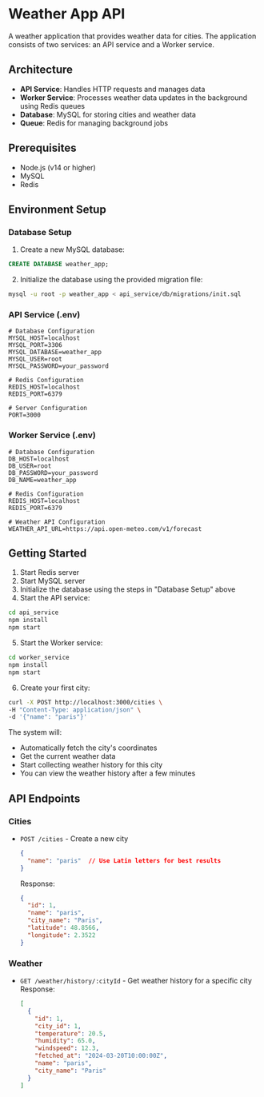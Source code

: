 # Weather App API

A weather application that provides weather data for cities. The application consists of two services: an API service and a Worker service.

## Architecture

- **API Service**: Handles HTTP requests and manages data
- **Worker Service**: Processes weather data updates in the background using Redis queues
- **Database**: MySQL for storing cities and weather data
- **Queue**: Redis for managing background jobs

## Prerequisites

- Node.js (v14 or higher)
- MySQL
- Redis

## Environment Setup

### Database Setup
1. Create a new MySQL database:
```sql
CREATE DATABASE weather_app;
```

2. Initialize the database using the provided migration file:
```bash
mysql -u root -p weather_app < api_service/db/migrations/init.sql
```

### API Service (.env)
```
# Database Configuration
MYSQL_HOST=localhost
MYSQL_PORT=3306
MYSQL_DATABASE=weather_app
MYSQL_USER=root
MYSQL_PASSWORD=your_password

# Redis Configuration
REDIS_HOST=localhost
REDIS_PORT=6379

# Server Configuration
PORT=3000
```

### Worker Service (.env)
```
# Database Configuration
DB_HOST=localhost
DB_USER=root
DB_PASSWORD=your_password
DB_NAME=weather_app

# Redis Configuration
REDIS_HOST=localhost
REDIS_PORT=6379

# Weather API Configuration
WEATHER_API_URL=https://api.open-meteo.com/v1/forecast
```

## Getting Started

1. Start Redis server
2. Start MySQL server
3. Initialize the database using the steps in "Database Setup" above
4. Start the API service:
```bash
cd api_service
npm install
npm start
```
5. Start the Worker service:
```bash
cd worker_service
npm install
npm start
```

6. Create your first city:
```bash
curl -X POST http://localhost:3000/cities \
-H "Content-Type: application/json" \
-d '{"name": "paris"}'
```

The system will:
- Automatically fetch the city's coordinates
- Get the current weather data
- Start collecting weather history for this city
- You can view the weather history after a few minutes

## API Endpoints

### Cities
- `POST /cities` - Create a new city
  ```json
  {
    "name": "paris"  // Use Latin letters for best results
  }
  ```
  Response:
  ```json
  {
    "id": 1,
    "name": "paris",
    "city_name": "Paris",
    "latitude": 48.8566,
    "longitude": 2.3522
  }
  ```

### Weather
- `GET /weather/history/:cityId` - Get weather history for a specific city
  Response:
  ```json
  [
    {
      "id": 1,
      "city_id": 1,
      "temperature": 20.5,
      "humidity": 65.0,
      "windspeed": 12.3,
      "fetched_at": "2024-03-20T10:00:00Z",
      "name": "paris",
      "city_name": "Paris"
    }
  ]